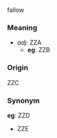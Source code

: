 fallow
### Meaning
+ _adj_: ZZA
    + __eg__: ZZB

### Origin

ZZC

### Synonym

__eg__: ZZD

+ ZZE


